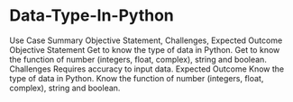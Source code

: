 # Data-Type-In-Python
Use Case Summary  Objective Statement, Challenges, Expected Outcome  Objective Statement Get to know the type of data in Python. Get to know the function of number (integers, float, complex), string and boolean.  Challenges Requires accuracy to input data.  Expected Outcome Know the type of data in Python. Know the function of number (integers, float, complex), string and boolean.
